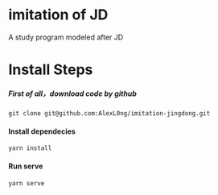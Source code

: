 # imitation of JD 
A study program modeled after JD

# Install Steps

##### First of all，download code by github 

```angular2html
git clone git@github.com:AlexL0ng/imitation-jingdong.git
```
#### Install dependecies

```angular2html
yarn install
```

#### Run serve

```angular2html
yarn serve
```
